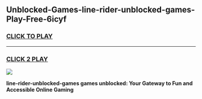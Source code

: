 
## Unblocked-Games-line-rider-unblocked-games-Play-Free-6icyf
<h3>
<a href="https://premium76.site?title=line-rider-unblocked-games&ref=18A1">CLICK TO PLAY</a></h3>
<hr>

<h3>
<a href="https://premium76.site?title=line-rider-unblocked-games&ref=18A1">CLICK 2 PLAY</a>
  
</h3>

<a href="https://premium76.site?title=line-rider-unblocked-games&ref=18A1"><img src="https://clearcache.store/games.png"></a>


**line-rider-unblocked-games games unblocked: Your Gateway to Fun and Accessible Online Gaming**
